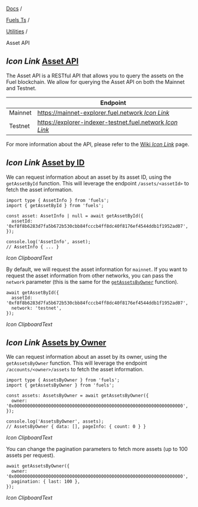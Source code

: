 [Docs](https://docs.fuel.network/) /

[Fuels Ts](https://docs.fuel.network/docs/fuels-ts/) /

[Utilities](https://docs.fuel.network/docs/fuels-ts/utilities/) /

Asset API

## _Icon Link_ [Asset API](https://docs.fuel.network/docs/fuels-ts/utilities/asset-api/\#asset-api)

The Asset API is a RESTful API that allows you to query the assets on the Fuel blockchain. We allow for querying the Asset API on both the Mainnet and Testnet.

|  | Endpoint |
| --- | --- |
| Mainnet | [https://mainnet-explorer.fuel.network _Icon Link_](https://mainnet-explorer.fuel.network/) |
| Testnet | [https://explorer-indexer-testnet.fuel.network _Icon Link_](https://explorer-indexer-testnet.fuel.network/) |

For more information about the API, please refer to the [Wiki _Icon Link_](https://github.com/FuelLabs/fuel-explorer/wiki/Assets-API#) page.

## _Icon Link_ [Asset by ID](https://docs.fuel.network/docs/fuels-ts/utilities/asset-api/\#asset-by-id)

We can request information about an asset by its asset ID, using the `getAssetById` function. This will leverage the endpoint `/assets/<assetId>` to fetch the asset information.

```fuel_Box fuel_Box-idXKMmm-css
import type { AssetInfo } from 'fuels';
import { getAssetById } from 'fuels';

const asset: AssetInfo | null = await getAssetById({
  assetId: '0xf8f8b6283d7fa5b672b530cbb84fcccb4ff8dc40f8176ef4544ddb1f1952ad07',
});

console.log('AssetInfo', asset);
// AssetInfo { ... }
```

_Icon ClipboardText_

By default, we will request the asset information for `mainnet`. If you want to request the asset information from other networks, you can pass the `network` parameter (this is the same for the [`getAssetsByOwner`](https://docs.fuel.network/docs/fuels-ts/utilities/asset-api/#assets-by-owner) function).

```fuel_Box fuel_Box-idXKMmm-css
await getAssetById({
  assetId: '0xf8f8b6283d7fa5b672b530cbb84fcccb4ff8dc40f8176ef4544ddb1f1952ad07',
  network: 'testnet',
});
```

_Icon ClipboardText_

## _Icon Link_ [Assets by Owner](https://docs.fuel.network/docs/fuels-ts/utilities/asset-api/\#assets-by-owner)

We can request information about an asset by its owner, using the `getAssetsByOwner` function. This will leverage the endpoint `/accounts/<owner>/assets` to fetch the asset information.

```fuel_Box fuel_Box-idXKMmm-css
import type { AssetsByOwner } from 'fuels';
import { getAssetsByOwner } from 'fuels';

const assets: AssetsByOwner = await getAssetsByOwner({
  owner: '0x0000000000000000000000000000000000000000000000000000000000000000',
});

console.log('AssetsByOwner', assets);
// AssetsByOwner { data: [], pageInfo: { count: 0 } }
```

_Icon ClipboardText_

You can change the pagination parameters to fetch more assets (up to 100 assets per request).

```fuel_Box fuel_Box-idXKMmm-css
await getAssetsByOwner({
  owner: '0x0000000000000000000000000000000000000000000000000000000000000000',
  pagination: { last: 100 },
});
```

_Icon ClipboardText_